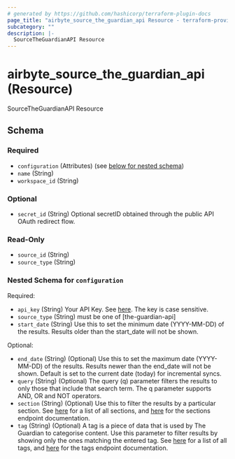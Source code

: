 ```yaml
---
# generated by https://github.com/hashicorp/terraform-plugin-docs
page_title: "airbyte_source_the_guardian_api Resource - terraform-provider-airbyte"
subcategory: ""
description: |-
  SourceTheGuardianAPI Resource
---
```


# airbyte_source_the_guardian_api (Resource)

SourceTheGuardianAPI Resource



<!-- schema generated by tfplugindocs -->
## Schema

### Required

- `configuration` (Attributes) (see [below for nested schema](#nestedatt--configuration))
- `name` (String)
- `workspace_id` (String)

### Optional

- `secret_id` (String) Optional secretID obtained through the public API OAuth redirect flow.

### Read-Only

- `source_id` (String)
- `source_type` (String)

<a id="nestedatt--configuration"></a>
### Nested Schema for `configuration`

Required:

- `api_key` (String) Your API Key. See <a href="https://open-platform.theguardian.com/access/">here</a>. The key is case sensitive.
- `source_type` (String) must be one of [the-guardian-api]
- `start_date` (String) Use this to set the minimum date (YYYY-MM-DD) of the results. Results older than the start_date will not be shown.

Optional:

- `end_date` (String) (Optional) Use this to set the maximum date (YYYY-MM-DD) of the results. Results newer than the end_date will not be shown. Default is set to the current date (today) for incremental syncs.
- `query` (String) (Optional) The query (q) parameter filters the results to only those that include that search term. The q parameter supports AND, OR and NOT operators.
- `section` (String) (Optional) Use this to filter the results by a particular section. See <a href="https://content.guardianapis.com/sections?api-key=test">here</a> for a list of all sections, and <a href="https://open-platform.theguardian.com/documentation/section">here</a> for the sections endpoint documentation.
- `tag` (String) (Optional) A tag is a piece of data that is used by The Guardian to categorise content. Use this parameter to filter results by showing only the ones matching the entered tag. See <a href="https://content.guardianapis.com/tags?api-key=test">here</a> for a list of all tags, and <a href="https://open-platform.theguardian.com/documentation/tag">here</a> for the tags endpoint documentation.



